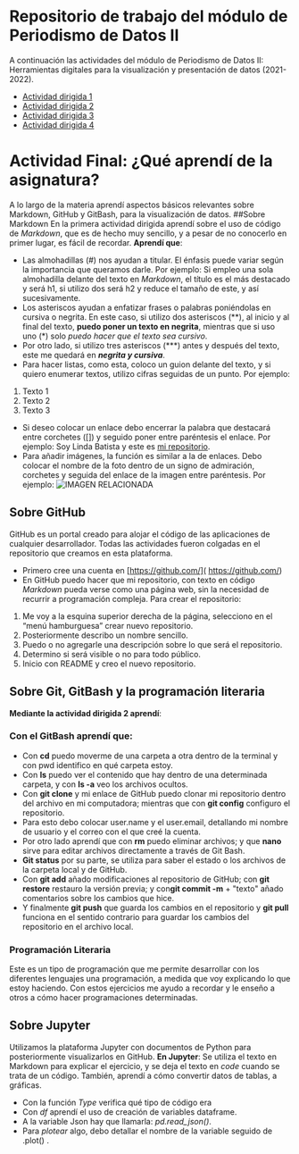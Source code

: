 # Repositorio de trabajo del módulo de Periodismo de Datos II #
A continuación las actividades del módulo de Periodismo de Datos II: Herramientas digitales para la visualización y presentación de datos (2021-2022).
- [Actividad dirigida 1](https://github.com/nebrijas/LindaBatista-web/blob/main/ad1.md)
- [Actividad dirigida 2](https://github.com/nebrijas/LindaBatista-web/blob/main/ad2.md)
- [Actividad dirigida 3](https://github.com/nebrijas/LindaBatista-web/blob/main/ad3.ipynb)
- [Actividad dirigida 4](https://github.com/nebrijas/LindaBatista-web/blob/main/ad4.ipynb)
# Actividad Final: ¿Qué aprendí de la asignatura?
A lo largo de la materia aprendí aspectos básicos relevantes sobre Markdown, GitHub y GitBash, para la visualización de datos.
##Sobre Markdown
En la primera actividad dirigida aprendí sobre el uso de código de *Markdown*, que es de hecho muy sencillo, y a pesar de no conocerlo en primer lugar, es fácil de recordar.
**Aprendí que**:
-	Las almohadillas (#) nos ayudan a titular. El énfasis puede variar según la importancia que queramos darle. Por ejemplo: Si empleo una sola almohadilla delante del texto en *Markdown*, el título es el más destacado y será h1, si utilizo dos será h2 y reduce el tamaño de este, y así sucesivamente. 
-	Los asteriscos ayudan a enfatizar frases o palabras poniéndolas en cursiva o negrita. En este caso, si utilizo dos asteriscos (**), al inicio y al final del texto, **puedo poner un texto en negrita**, mientras que si uso uno (*) solo *puedo hacer que el texto sea cursivo*.
-	Por otro lado, si utilizo tres asteriscos (***) antes y después del texto, este me quedará en ***negrita y cursiva***.
-	Para hacer listas, como esta, coloco un guion delante del texto, y si quiero enumerar textos, utilizo cifras seguidas de un punto. Por ejemplo: 
1.	Texto 1
2.	Texto 2
3.	Texto 3
-	Si deseo colocar un enlace debo encerrar la palabra que destacará entre corchetes ([]) y seguido poner entre paréntesis el enlace. Por ejemplo: Soy Linda Batista y este es [mi repositorio]( https://github.com/nebrijas/LindaBatista-web).
-	Para añadir imágenes, la función es similar a la de enlaces. Debo colocar el nombre de la foto dentro de un signo de admiración, corchetes y seguida del enlace de la imagen entre paréntesis. Por ejemplo: ![IMAGEN RELACIONADA](https://avatars.githubusercontent.com/u/107362070?s=400&u=cd8f2a43667c36755213a864f28124a5f1027ab4&v=4)

## Sobre GitHub
GitHub es un portal creado para alojar el código de las aplicaciones de cualquier desarrollador. Todas las actividades fueron colgadas en el repositorio que creamos en esta plataforma. 
-	Primero cree una cuenta en [https://github.com/]( https://github.com/)
-	En GitHub puedo hacer que mi repositorio, con texto en código *Markdown* pueda verse como una página web, sin la necesidad de recurrir a programación compleja.
Para crear el repositorio:
1.	Me voy a la esquina superior derecha de la página, selecciono en el “menú hamburguesa” crear nuevo repositorio.
2.	Posteriormente describo un nombre sencillo.
3.	Puedo o no agregarle una descripción sobre lo que será el repositorio.
4.	Determino si será visible o no para todo público.
5.	Inicio con README y creo el nuevo repositorio.

## Sobre Git, GitBash y la programación literaria
**Mediante la actividad dirigida 2 aprendí**:
### Con el GitBash aprendí que: 
- Con **cd** puedo moverme de una carpeta a otra dentro de la terminal y con pwd identifico en qué carpeta estoy.
- Con **ls** puedo ver el contenido que hay dentro de una determinada carpeta, y con **ls -a** veo los archivos ocultos.
- Con **git clone** y mi enlace de GitHub puedo clonar mi repositorio dentro del archivo en mi computadora; mientras que con **git config** configuro el repositorio. 
- Para esto debo colocar user.name y el user.email, detallando mi nombre de usuario y el correo con el que creé la cuenta.
- Por otro lado aprendí que con **rm** puedo eliminar archivos; y que **nano** sirve para editar archivos directamente a través de Git Bash.
- **Git status** por su parte, se utiliza para saber el estado o los archivos de la carpeta local y de GitHub.
- Con **git add** añado modificaciones al repositorio de GitHub; con **git restore** restauro la versión previa; y con**git commit -m** + "texto" añado comentarios sobre los cambios que hice.
- Y finalmente **git push** que guarda los cambios en el repositorio y **git pull** funciona en el sentido contrario para guardar los cambios del repositorio en el archivo local.
### Programación Literaria
Este es un tipo de programación que me permite desarrollar con los diferentes lenguajes una programación, a medida que voy explicando lo que estoy haciendo.
Con estos ejercicios me ayudo a recordar y le enseño a otros a cómo hacer programaciones determinadas.
## Sobre Jupyter
Utilizamos la plataforma Jupyter con documentos de Python para posteriormente visualizarlos en GitHub. 
**En Jupyter**:
Se utiliza el texto en Markdown para explicar el ejercicio, y se deja el texto en *code* cuando se trata de un código. 
También, aprendí a cómo convertir datos de tablas, a gráficas.
-	Con la función *Type* verifica qué tipo de código era
-	Con *df* aprendí el uso de creación de variables dataframe.
-	A la variable Json hay que llamarla: *pd.read_json()*.
-	Para *plotear* algo, debo detallar el nombre de la variable seguido de .plot() .
